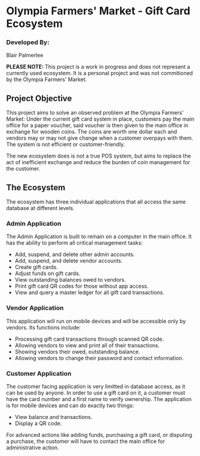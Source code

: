 # Olympia Farmers' Market - Gift Card Ecosystem

### Developed By:
Blair Palmerlee

<strong>PLEASE NOTE: </strong>This project is a work in progress and does not represent a currently used ecosystem. It is a personal project and was not commitioned by the Olympia Farmers' Market.

## Project Objective

This project aims to solve an observed problem at the Olympia Farmers' Market: Under the current gift card system in place, customers pay the main office for a paper voucher, said voucher is then given to the main office in exchange for wooden coins. The coins are worth one dollar each and vendors may or may not give change when a customer overpays with them. The system is not efficient or customer-friendly. 

The new ecosystem does is not a true POS system, but aims to replace the act of inefficient exchange and reduce the burden of coin management for the customer. 

## The Ecosystem

The ecosystem has three individual applications that all access the same database at different levels.

### Admin Application
The Admin Application is built to remain on a computer in the main office. It has the ability to perform all critical management tasks:

* Add, suspend, and delete other admin accounts.
* Add, suspend, and delete vendor accounts.
* Create gift cards.
* Adjust funds on gift cards.
* View outstanding balances owed to vendors.
* Print gift card QR codes for those without app access.
* View and query a master ledger for all gift card transactions.

### Vendor Application
This application will run on mobile devices and will be accessible only by vendors. Its functions include:

* Processing gift card transactions through scanned QR code.
* Allowing vendors to view and print all of their transactions.
* Showing vendors their owed, outstanding balance.
* Allowing vendors to change their password and contact information.

### Customer Application
The customer facing application is very limitted in database access, as it can be used by anyone. In order to use a gift card on it, a customer must have the card number and a first name to verify ownership. The application is for mobile devices and can do exactly two things:

* View balance and transactions.
* Display a QR code.

For advanced actions like adding funds, purchasing a gift card, or disputing a purchase, the customer will have to contact the main office for administrative action. 
